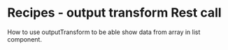 # Recipes - output transform Rest call

How to use outputTransform to be able show data from array in list component.